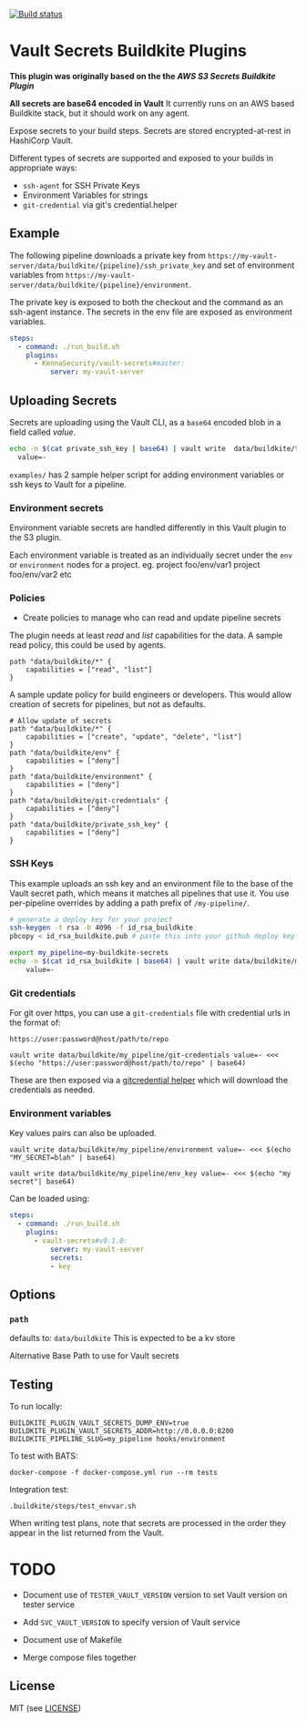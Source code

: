 [![Build status](https://badge.buildkite.com/04c3058f526f7019584f0d206996fd1ec3946c26b50edcd858.svg)](https://buildkite.com/assembly-payments/vault-secrets-buildkite-plugin)

# Vault Secrets Buildkite Plugins

__This plugin was originally based on the the *AWS S3 Secrets Buildkite Plugin*__

__All secrets are base64 encoded in Vault__
It currently runs on an AWS based Buildkite stack, but it should work on any agent.

Expose secrets to your build steps. Secrets are stored encrypted-at-rest in HashiCorp Vault.

Different types of secrets are supported and exposed to your builds in appropriate ways:

- `ssh-agent` for SSH Private Keys
- Environment Variables for strings
- `git-credential` via git's credential.helper

## Example

The following pipeline downloads a private key from `https://my-vault-server/data/buildkite/{pipeline}/ssh_private_key` and set of environment variables from `https://my-vault-server/data/buildkite/{pipeline}/environment`.

The private key is exposed to both the checkout and the command as an ssh-agent instance. The secrets in the env file are exposed as environment variables.

```yml
steps:
  - command: ./run_build.sh
    plugins:
      - KennaSecurity/vault-secrets#master:
          server: my-vault-server
```

## Uploading Secrets
Secrets are uploading using the Vault CLI, as a `base64` encoded blob in a field called *value*.
```sh
echo -n $(cat private_ssh_key | base64) | vault write  data/buildkite/test-pipeline/private_ssh_key \
  value=-
```

`examples/` has 2 sample helper script for adding environment variables or ssh keys to Vault for a pipeline.

### Environment secrets
Environment variable secrets are handled differently in this Vault plugin to the S3 plugin.

Each environment variable is treated as an individually secret under the `env` or `environment` nodes for a project.
eg.
project foo/env/var1
project foo/env/var2
etc

### Policies
* Create policies to manage who can read and update pipeline secrets

The plugin needs at least *read* and *list* capabilities for the data.
A sample read policy, this could be used by agents.
```
path "data/buildkite/*" {
    capabilities = ["read", "list"]
}
```

A sample update policy for build engineers or developers.
This would allow creation of secrets for pipelines, but not as defaults.
```
# Allow update of secrets
path "data/buildkite/*" {
    capabilities = ["create", "update", "delete", "list"]
}
path "data/buildkite/env" {
    capabilities = ["deny"]
}
path "data/buildkite/environment" {
    capabilities = ["deny"]
}
path "data/buildkite/git-credentials" {
    capabilities = ["deny"]
}
path "data/buildkite/private_ssh_key" {
    capabilities = ["deny"]
}
```

### SSH Keys

This example uploads an ssh key and an environment file to the base of the Vault secret path, which means it matches all pipelines that use it. You use per-pipeline overrides by adding a path prefix of `/my-pipeline/`.

```bash
# generate a deploy key for your project
ssh-keygen -t rsa -b 4096 -f id_rsa_buildkite
pbcopy < id_rsa_buildkite.pub # paste this into your github deploy key

export my_pipeline=my-buildkite-secrets
echo -n $(cat id_rsa_buildkite | base64) | vault write data/buildkite/my_pipeline/private_ssh_key \
    value=-
```

### Git credentials

For git over https, you can use a `git-credentials` file with credential urls in the format of:

```
https://user:password@host/path/to/repo
```

```
vault write data/buildkite/my_pipeline/git-credentials value=- <<< $(echo "https://user:password@host/path/to/repo" | base64)
```

These are then exposed via a [gitcredential helper](https://git-scm.com/docs/gitcredentials) which will download the
credentials as needed.

### Environment variables

Key values pairs can also be uploaded.

```
vault write data/buildkite/my_pipeline/environment value=- <<< $(echo "MY_SECRET=blah" | base64)
```

```
vault write data/buildkite/my_pipeline/env_key value=- <<< $(echo "my secret"| base64)
```
Can be loaded using:
```yml
steps:
  - command: ./run_build.sh
    plugins:
      - vault-secrets#v0.1.0:
          server: my-vault-server
          secrets:
          - key
```
## Options

### `path`
defaults to: `data/buildkite`
This is expected to be a kv store

Alternative Base Path to use for Vault secrets

## Testing
To run locally:
```
BUILDKITE_PLUGIN_VAULT_SECRETS_DUMP_ENV=true BUILDKITE_PLUGIN_VAULT_SECRETS_ADDR=http://0.0.0.0:8200 BUILDKITE_PIPELINE_SLUG=my_pipeline hooks/environment
```

To test with BATS:
```
docker-compose -f docker-compose.yml run --rm tests
```

Integration test:
```
.buildkite/steps/test_envvar.sh
```

When writing test plans, note that secrets are processed in the order they appear in the list returned from the Vault.

# TODO
* Document use of `TESTER_VAULT_VERSION` version to set Vault version on tester service
* Add `SVC_VAULT_VERSION` to specify version of Vault service
* Document use of Makefile

* Merge compose files together

## License

MIT (see [LICENSE](LICENSE))
